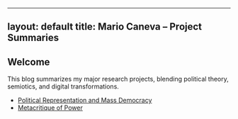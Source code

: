 <link rel="stylesheet" href="style.css">

---
layout: default
title: Mario Caneva – Project Summaries
---

## Welcome  
This blog summarizes my major research projects, blending political theory, semiotics, and digital transformations.

- [Political Representation and Mass Democracy](cybernetic-era.md)
- [Metacritique of Power](metacritique-power.md)
